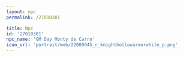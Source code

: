 ```yaml
---
layout: npc
permalink: /27010301

title: Npc
id: '27010301'
npc_name: 'GM Day Monty de Carro'
icon_url: 'portrait/mob/22000045_n_knighthollowarmorwhite_p.png'
---
```

